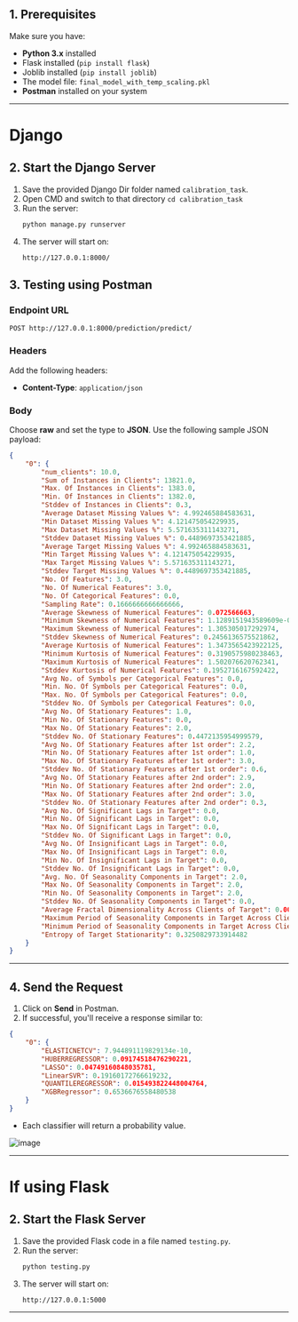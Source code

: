 ## **1. Prerequisites**

Make sure you have:

- **Python 3.x** installed
- Flask installed (`pip install flask`)
- Joblib installed (`pip install joblib`)
- The model file: `final_model_with_temp_scaling.pkl`
- **Postman** installed on your system
---
# Django 
## **2. Start the Django Server**

1. Save the provided Django Dir folder named `calibration_task`.
2. Open CMD and switch to that directory `cd calibration_task`
3. Run the server:
   ```bash
   python manage.py runserver
   ```
4. The server will start on:
   ```
   http://127.0.0.1:8000/
   ```

## **3. Testing using Postman**

### **Endpoint URL**
```
POST http://127.0.0.1:8000/prediction/predict/
```

### **Headers**
Add the following headers:
- **Content-Type**: `application/json`

### **Body**
Choose **raw** and set the type to **JSON**. Use the following sample JSON payload:

```json
{
    "0": {
        "num_clients": 10.0,
        "Sum of Instances in Clients": 13821.0,
        "Max. Of Instances in Clients": 1383.0,
        "Min. Of Instances in Clients": 1382.0,
        "Stddev of Instances in Clients": 0.3,
        "Average Dataset Missing Values %": 4.992465884583631,
        "Min Dataset Missing Values %": 4.121475054229935,
        "Max Dataset Missing Values %": 5.571635311143271,
        "Stddev Dataset Missing Values %": 0.4489697353421885,
        "Average Target Missing Values %": 4.992465884583631,
        "Min Target Missing Values %": 4.121475054229935,
        "Max Target Missing Values %": 5.571635311143271,
        "Stddev Target Missing Values %": 0.4489697353421885,
        "No. Of Features": 3.0,
        "No. Of Numerical Features": 3.0,
        "No. Of Categorical Features": 0.0,
        "Sampling Rate": 0.1666666666666666,
        "Average Skewness of Numerical Features": 0.072566663,
        "Minimum Skewness of Numerical Features": 1.1289151943589609e-05,
        "Maximum Skewness of Numerical Features": 1.305305017292974,
        "Stddev Skewness of Numerical Features": 0.2456136575521862,
        "Average Kurtosis of Numerical Features": 1.3473565423922125,
        "Minimum Kurtosis of Numerical Features": 0.3190575980238463,
        "Maximum Kurtosis of Numerical Features": 1.502076620762341,
        "Stddev Kurtosis of Numerical Features": 0.1952716167592422,
        "Avg No. of Symbols per Categorical Features": 0.0,
        "Min. No. Of Symbols per Categorical Features": 0.0,
        "Max. No. Of Symbols per Categorical Features": 0.0,
        "Stddev No. Of Symbols per Categorical Features": 0.0,
        "Avg No. Of Stationary Features": 1.0,
        "Min No. Of Stationary Features": 0.0,
        "Max No. Of Stationary Features": 2.0,
        "Stddev No. Of Stationary Features": 0.4472135954999579,
        "Avg No. Of Stationary Features after 1st order": 2.2,
        "Min No. Of Stationary Features after 1st order": 1.0,
        "Max No. Of Stationary Features after 1st order": 3.0,
        "Stddev No. Of Stationary Features after 1st order": 0.6,
        "Avg No. Of Stationary Features after 2nd order": 2.9,
        "Min No. Of Stationary Features after 2nd order": 2.0,
        "Max No. Of Stationary Features after 2nd order": 3.0,
        "Stddev No. Of Stationary Features after 2nd order": 0.3,
        "Avg No. Of Significant Lags in Target": 0.0,
        "Min No. Of Significant Lags in Target": 0.0,
        "Max No. Of Significant Lags in Target": 0.0,
        "Stddev No. Of Significant Lags in Target": 0.0,
        "Avg No. Of Insignificant Lags in Target": 0.0,
        "Max No. Of Insignificant Lags in Target": 0.0,
        "Min No. Of Insignificant Lags in Target": 0.0,
        "Stddev No. Of Insignificant Lags in Target": 0.0,
        "Avg. No. Of Seasonality Components in Target": 2.0,
        "Max No. Of Seasonality Components in Target": 2.0,
        "Min No. Of Seasonality Components in Target": 2.0,
        "Stddev No. Of Seasonality Components in Target": 0.0,
        "Average Fractal Dimensionality Across Clients of Target": 0.009828662,
        "Maximum Period of Seasonality Components in Target Across Clients": 13.0,
        "Minimum Period of Seasonality Components in Target Across Clients": 2.0,
        "Entropy of Target Stationarity": 0.3250829733914482
    }
}
```

---

## **4. Send the Request**

1. Click on **Send** in Postman.
2. If successful, you'll receive a response similar to:

```json
{
    "0": {
        "ELASTICNETCV": 7.944891119829134e-10,
        "HUBERREGRESSOR": 0.09174518476290221,
        "LASSO": 0.04749160848035781,
        "LinearSVR": 0.19160172766619232,
        "QUANTILEREGRESSOR": 0.015493822448004764,
        "XGBRegressor": 0.6536676558480538
    }
}
```

- Each classifier will return a probability value.

![image](https://github.com/user-attachments/assets/ccb9a0d0-7cc6-486b-8b28-23e724cdb037)


---

# If using Flask
## **2. Start the Flask Server**

1. Save the provided Flask code in a file named `testing.py`.
2. Run the server:
   ```bash
   python testing.py
   ```
3. The server will start on:
   ```
   http://127.0.0.1:5000
   ```

---
